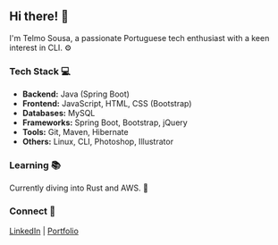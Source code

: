 ## Hi there! 👋

I'm Telmo Sousa, a passionate Portuguese tech enthusiast with a keen interest in CLI. ⚙️

### Tech Stack 💻

- **Backend:** Java (Spring Boot)
- **Frontend:** JavaScript, HTML, CSS (Bootstrap)
- **Databases:** MySQL
- **Frameworks:** Spring Boot, Bootstrap, jQuery
- **Tools:** Git, Maven, Hibernate
- **Others:** Linux, CLI, Photoshop, Illustrator

### Learning 📚

Currently diving into Rust and AWS. 🦀

### Connect 🤝

[LinkedIn](https://www.linkedin.com/in/telmo-sousa/) | [Portfolio](https://telmo-sousa.github.io/)
